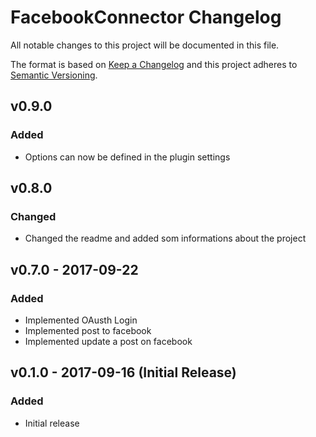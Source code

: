 # FacebookConnector Changelog

All notable changes to this project will be documented in this file.

The format is based on [Keep a Changelog](http://keepachangelog.com/) and this project adheres to [Semantic Versioning](http://semver.org/).

## v0.9.0
### Added
  - Options can now be defined in the plugin settings

## v0.8.0
### Changed
   - Changed the readme and added som informations about the project


## v0.7.0 - 2017-09-22
### Added
  - Implemented OAusth Login
  - Implemented post to facebook
  - Implemented update a post on facebook

## v0.1.0 - 2017-09-16 (Initial Release)
### Added
 - Initial release
